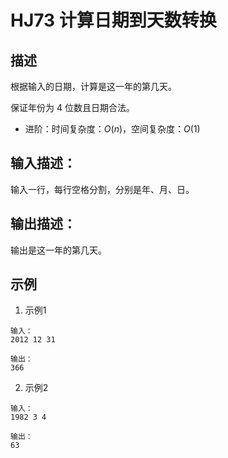 # HJ73 计算日期到天数转换

## 描述

根据输入的日期，计算是这一年的第几天。

保证年份为 4 位数且日期合法。

* 进阶：时间复杂度：$O(n)$，空间复杂度：$O(1)$

## 输入描述：

输入一行，每行空格分割，分别是年、月、日。

## 输出描述：

输出是这一年的第几天。

## 示例

1. 示例1

```text
输入：
2012 12 31

输出：
366
```

2. 示例2

```text
输入：
1982 3 4

输出：
63
```
